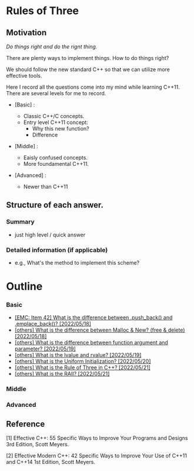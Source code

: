 # Rules of Three
## Motivation
*Do things right and do the rignt thing.*

There are plenty ways to implement things. How to do things right? 

We should follow the new standard C++ so that we can utilize more effective tools.

Here I record all the questions come into my mind while learning C++11. There are several levels for me to record.

- [Basic] :
    - Classic C++/C concepts.
    - Entry level C++11 concept: 
        - Why this new function?
        - Difference

- [Middle] :
    - Eaisly confused concepts.
    - More foundamental C++11.

- [Advanced] :
    - Newer than C++11

## Structure of each answer.
### Summary
- just high level / quick answer
### Detailed information (if applicable)
- e.g., What's the method to implement this scheme?

# Outline
### Basic

- [[EMC: Item 42] What is the difference between .push_back() and .emplace_back()? [2022/05/18]](EMC_8_Tweaks/Diff_emplace_back_push_back.md)
- [[others] What is the difference between Malloc & New? (free & delete) [2022/05/18] ](others/Diff_New_Malloc.md)
- [[others] What is the difference between function argument and parameter? [2022/05/19]](others/Diff_function_argument_parameter.md)
- [[others] What is the lvalue and rvalue? [2022/05/19]](others/left_value_right_value.md)
- [[others] What is the Uniform Initialization? [2022/05/20]](others/UniformInitialization.md)
- [[others] What is the Rule of Three in C++? [2022/05/21]](others/RulesOfThree.md)
- [[others] What is the RAII? [2022/05/21]](others/RAII.md)

### Middle


### Advanced


## Reference
[1] Effective C++: 55 Specific Ways to Improve Your Programs and Designs 3rd Edition, Scott Meyers.

[2] Effective Modern C++: 42 Specific Ways to Improve Your Use of C++11 and C++14 1st Edition, Scott Meyers.
